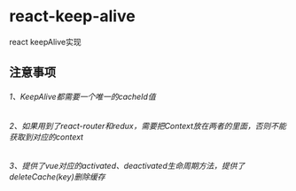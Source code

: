 # react-keep-alive
react  keepAlive实现
## 注意事项
###### 1、KeepAlive都需要一个唯一的cacheId值
###### 2、如果用到了react-router和redux，需要把Context放在两者的里面，否则不能获取到对应的context
###### 3、提供了vue对应的activated、deactivated生命周期方法，提供了deleteCache(key)删除缓存
